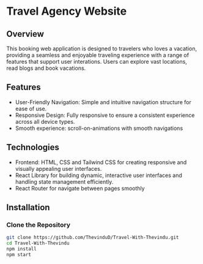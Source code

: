 # Travel Agency Website

## Overview

This booking web application is designed to travelers who loves a vacation, providing a seamless and enjoyable traveling experience with a range of features that support user interations. Users can explore vast locations, read blogs and book vacations.

## Features
- User-Friendly Navigation: Simple and intuitive navigation structure for ease of use.
- Responsive Design: Fully responsive to ensure a consistent experience across all device types.
- Smooth experience: scroll-on-animations with smooth navigations

## Technologies
- Frontend: HTML, CSS and Tailwind CSS for creating responsive and visually appealing user interfaces.
- React Library for building dynamic, interactive user interfaces and handling state management efficiently.
- React Router for navigate between pages smoothly

## Installation
### Clone the Repository
```bash
git clone https://github.com/ThevinduD/Travel-With-Thevindu.git
cd Travel-With-Thevindu
npm install
npm start
